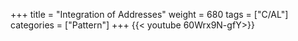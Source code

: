 +++
title = "Integration of Addresses"
weight = 680
tags = ["C/AL"]
categories = ["Pattern"]
+++
{{< youtube 60Wrx9N-gfY>}}



[anchor0]: https://www.youtube.com/watch?v=60Wrx9N-gfY&list=PLhZ3P-LY7CqmVszuvtJLujFyHpsVN0U_w&index=19
